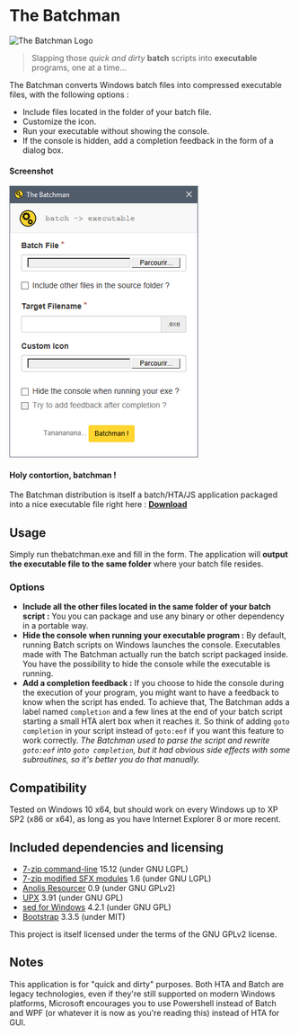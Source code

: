# The Batchman 
<img src="thebatchman_icon.ico" alt="The Batchman Logo" width="64">

> Slapping those *quick and dirty* **batch** scripts into **executable** programs, one at a time...

The Batchman converts Windows batch files into compressed executable files, with the following options :

+ Include files located in the folder of your batch file.
+ Customize the icon.
+ Run your executable without showing the console.
+ If the console is hidden, add a completion feedback in the form of a dialog box.

#### Screenshot
![The Batchman Screenshot](screenshot.png)

#### Holy contortion, batchman !
The Batchman distribution is itself a batch/HTA/JS application packaged into a nice executable file right here :
**[Download](https://github.com/jeremyben/thebatchman/releases/download/v1.0/TheBatchman.x86.zip)**

## Usage
Simply run thebatchman.exe and fill in the form.
The application will **output the executable file to the same folder** where your batch file resides.

### Options
+ **Include all the other files located in the same folder of your batch script :**
You you can package and use any binary or other dependency in a portable way.
+ **Hide the console when running your executable program :**
By default, running Batch scripts on Windows launches the console. Executables made with The Batchman actually run the batch script packaged inside. You have the possibility to hide the console while the executable is running.
+ **Add a completion feedback :**
If you choose to hide the console during the execution of your program, you might want to have a feedback to know when the script has ended.
To achieve that, The Batchman adds a label named `completion` and a few lines at the end of your batch script starting a small HTA alert box when it reaches it.
So think of adding `goto completion` in your script instead of `goto:eof` if you want this feature to work correctly.
*The Batchman used to parse the script and rewrite `goto:eof` into `goto completion`, but it had obvious side effects with some subroutines, so it's better you do that manually.*

## Compatibility
Tested on Windows 10 x64, but should work on every Windows up to XP SP2 (x86 or x64), as long as you have Internet Explorer 8 or more recent.

## Included dependencies and licensing
+ [7-zip command-line](http://www.7-zip.org/) 15.12 (under GNU LGPL)
+ [7-zip modified SFX modules](http://7zsfx.info/en/) 1.6 (under GNU LGPL)
+ [Anolis Resourcer](http://anolis.codeplex.com/) 0.9 (under GNU GPLv2)
+ [UPX](http://upx.sourceforge.net/) 3.91 (under GNU GPL)
+ [sed for Windows](http://gnuwin32.sourceforge.net/packages/sed.htm) 4.2.1 (under GNU GPL)
+ [Bootstrap](http://getbootstrap.com/) 3.3.5 (under MIT)

This project is itself licensed under the terms of the GNU GPLv2 license.

## Notes
This application is for "quick and dirty" purposes. Both HTA and Batch are legacy technologies, even if they're still supported on modern Windows platforms, Microsoft encourages you to use Powershell instead of Batch and WPF (or whatever it is now as you're reading this) instead of HTA for GUI.
